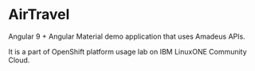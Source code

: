 # AirTravel

Angular 9 + Angular Material demo application that uses Amadeus APIs.

It is a part of OpenShift platform usage lab on IBM LinuxONE Community Cloud. 
